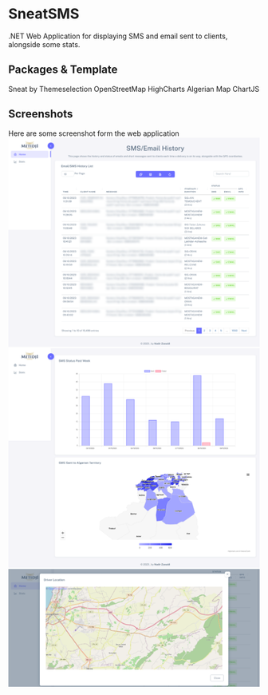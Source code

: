 # SneatSMS
.NET Web Application for displaying SMS and email sent to clients, alongside some stats.

## Packages & Template 
Sneat by Themeselection
OpenStreetMap 
HighCharts Algerian Map 
ChartJS

## Screenshots 
Here are some screenshot form the web application
![main](src/data.png)
![stats](src/stats.png)
![map](src/map.png)
